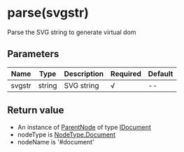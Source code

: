 # parse(svgstr)

Parse the SVG string to generate virtual dom

## Parameters

Name | Type | Description | Required | Default
---- | ---- | ---- | ---- | ----
svgstr | string | SVG string | √ | --

## Return value

- An instance of [ParentNode](parent-node.md) of type [IDocument](types.md#idocument)
- nodeType is [NodeType.Document](node-type.md)
- nodeName is '#document'
